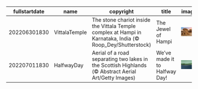 |fullstartdate|name|copyright|title|image|
|--|--|--|--|--|
202206301830|VittalaTemple|The stone chariot inside the Vittala Temple complex at Hampi in Karnataka, India (© Roop_Dey/Shutterstock)|The Jewel of Hampi|![](/en-IN/2022/07/202206301830VittalaTemple.jpg)|
202207011830|HalfwayDay|Aerial of a road separating two lakes in the Scottish Highlands (© Abstract Aerial Art/Getty Images)|We’ve made it to Halfway Day!|![](/en-IN/2022/07/202207011830HalfwayDay.jpg)|
